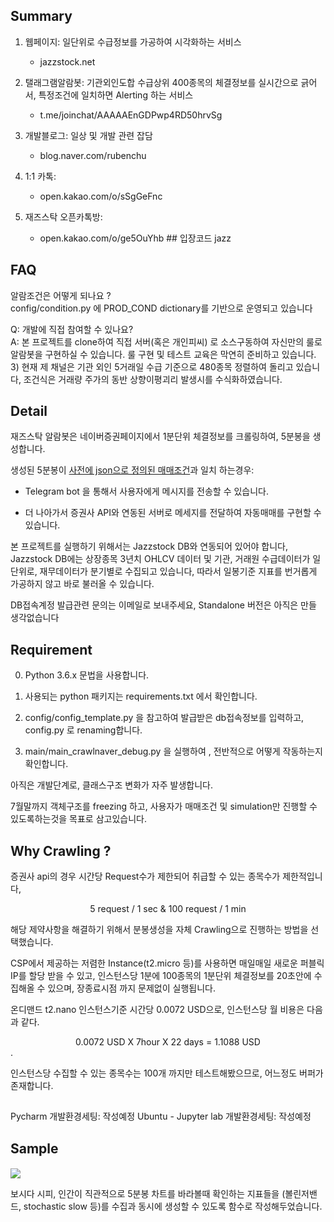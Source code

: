 ## Summary

1. 웹페이지: 일단위로 수급정보를 가공하여 시각화하는 서비스
    - <a>jazzstock.net</a> 
    
2. 탤래그램알람봇: 기관외인도합 수급상위 400종목의 체결정보를 실시간으로 긁어서, 특정조건에 일치하면 Alerting 하는 서비스 
    - <a>t.me/joinchat/AAAAAEnGDPwp4RD50hrvSg</a> 

3. 개발블로그: 일상 및 개발 관련 잡담
    - <a>blog.naver.com/rubenchu</a>
    
4.  1:1 카톡: 
    - <a>open.kakao.com/o/sSgGeFnc</a>
    
5. 재즈스탁 오픈카톡방: 
    - <a>open.kakao.com/o/ge5OuYhb</a>   ## 입장코드 jazz



## FAQ

알람조건은 어떻게 되나요 ?<br>
config/condition.py 에 PROD_COND dictionary를 기반으로 운영되고 있습니다 
  

Q: 개발에 직접 참여할 수 있나요?<br>
A: 본 프로젝트를 clone하여 직접 서버(혹은 개인피씨) 로 소스구동하여 자신만의 룰로 알람봇을 구현하실 수 있습니다.
룰 구현 및 테스트 교육은 막연히 준비하고 있습니다.
3) 현재 제 채널은 기관 외인 5거래일 수급 기준으로 480종목 정렬하여 돌리고 있습니다, 조건식은 거래량 주가의 동반 상향이평괴리 발생시를 수식화하였습니다.



## Detail

재즈스탁 알람봇은 네이버증권페이지에서 1분단위 체결정보를 크롤링하여, 5분봉을 생성합니다.

생성된 5분봉이 <u>사전에 json으로 정의된 매매조건</u>과 일치 하는경우: 

* Telegram bot 을 통해서 사용자에게 메시지를 전송할 수 있습니다.

* 더 나아가서 증권사 API와 연동된 서버로 메세지를 전달하여 자동매매를 구현할 수 있습니다.

본 프로젝트를 실행하기 위해서는 Jazzstock DB와 연동되어 있어야 합니다, Jazzstock DB에는 상장종목 3년치 OHLCV 데이터 및 기관, 거래원 수급데이터가 일단위로, 재무데이터가 분기별로 수집되고 있습니다, 따라서 일봉기준 지표를 번거롭게 가공하지 않고 바로 불러올 수 있습니다. 

DB접속계정 발급관련 문의는 이메일로 보내주세요, Standalone 버전은 아직은 만들 생각없습니다



## Requirement



0. Python 3.6.x 문법을 사용합니다.

1. 사용되는 python 패키지는 requirements.txt 에서 확인합니다.

2. config/config_template.py 을 참고하여 발급받은 db접속정보를 입력하고, config.py 로 renaming합니다.

3. main/main_crawlnaver_debug.py 을 실행하여 , 전반적으로 어떻게 작동하는지 확인합니다.

   

아직은 개발단계로, 클래스구조 변화가 자주 발생합니다.

7월말까지 객체구조를 freezing 하고,  사용자가 매매조건 및 simulation만 진행할 수 있도록하는것을 목표로 삼고있습니다.



## Why Crawling ?

증권사 api의 경우 시간당 Request수가 제한되어 취급할 수 있는 종목수가 제한적입니다,

<center>5 request / 1 sec & 100 request / 1 min</center>

해당 제약사항을 해결하기 위해서 분봉생성을 자체 Crawling으로 진행하는 방법을 선택했습니다.

CSP에서 제공하는 저렴한 Instance(t2.micro 등)를 사용하면 매일매일 새로운 퍼블릭IP를 할당 받을 수 있고, 인스턴스당 1분에 100종목의 1분단위 체결정보를 20초안에 수집해올 수 있으며, 장종료시점 까지 문제없이 실행됩니다.

온디맨드 t2.nano 인스턴스기준 시간당 0.0072 USD으로, 인스턴스당 월 비용은 다음과 같다.



<center> 0.0072 USD X 7hour X 22 days = 1.1088 USD </center>.

   

인스턴스당 수집할 수 있는 종목수는 100개 까지만 테스트해봤으므로, 어느정도 버퍼가 존재합니다.


##

Pycharm 개발환경세팅: 작성예정
Ubuntu - Jupyter lab 개발환경세팅: 작성예정

## Sample

#### 

<img src="https://blogfiles.pstatic.net/MjAyMDA2MjVfMTQ0/MDAxNTkzMDU3MzM0OTAx.DtsNmIT8z0RZqM15z-0pjOXhD4h4YQ-7_PcoO6REhcMg.3qRYfKP6bScMMRbPIgCGPSWe2T0vJB9XEibitLfG7DMg.PNG.rubenchu/image.png">



보시다 시피, 인간이 직관적으로 5분봉 차트를 바라볼때 확인하는 지표들을 (볼린저밴드, stochastic slow 등)를 수집과 동시에 생성할 수 있도록 함수로 작성해두었습니다.



